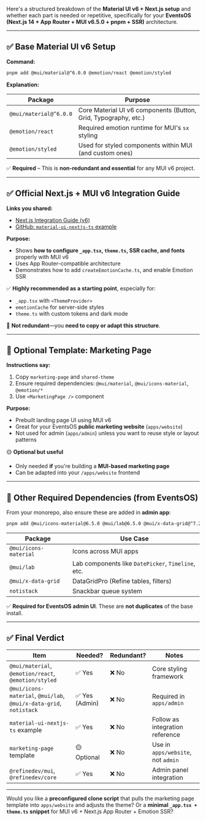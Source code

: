 Here's a structured breakdown of the **Material UI v6 + Next.js setup** and whether each part is needed or repetitive, specifically for your **EventsOS (Next.js 14 + App Router + MUI v6.5.0 + pnpm + SSR)** architecture.

---

## ✅ Base Material UI v6 Setup

**Command:**

```bash
pnpm add @mui/material@^6.0.0 @emotion/react @emotion/styled
```

**Explanation:**

| Package                | Purpose                                                         |
| ---------------------- | --------------------------------------------------------------- |
| `@mui/material@^6.0.0` | Core Material UI v6 components (Button, Grid, Typography, etc.) |
| `@emotion/react`       | Required emotion runtime for MUI's `sx` styling                 |
| `@emotion/styled`      | Used for styled components within MUI (and custom ones)         |

✅ **Required** – This is **non-redundant and essential** for any MUI v6 project.

---

## ✅ Official Next.js + MUI v6 Integration Guide

**Links you shared:**

* [Next.js Integration Guide (v6)](https://v6.mui.com/material-ui/integrations/nextjs/)
* [GitHub: `material-ui-nextjs-ts` example](https://github.com/mui/material-ui/tree/v6.x/examples/material-ui-nextjs-ts)

**Purpose:**

* Shows **how to configure `_app.tsx`, `theme.ts`, SSR cache, and fonts** properly with MUI v6
* Uses App Router-compatible architecture
* Demonstrates how to add `createEmotionCache.ts`, and enable Emotion SSR

✅ **Highly recommended as a starting point**, especially for:

* `_app.tsx` with `<ThemeProvider>`
* `emotionCache` for server-side styles
* `theme.ts` with custom tokens and dark mode

🧠 **Not redundant**—you **need to copy or adapt this structure**.

---

## 🧩 Optional Template: Marketing Page

**Instructions say:**

1. Copy `marketing-page` and `shared-theme`
2. Ensure required dependencies: `@mui/material`, `@mui/icons-material`, `@emotion/*`
3. Use `<MarketingPage />` component

**Purpose:**

* Prebuilt landing page UI using MUI v6
* Great for your EventsOS **public marketing website** (`apps/website`)
* Not used for admin (`apps/admin`) unless you want to reuse style or layout patterns

🟡 **Optional but useful**

* Only needed **if** you're building a **MUI-based marketing page**
* Can be adapted into your `/apps/website` frontend

---

## 🧱 Other Required Dependencies (from EventsOS)

From your monorepo, also ensure these are added in **admin app**:

```bash
pnpm add @mui/icons-material@6.5.0 @mui/lab@6.5.0 @mui/x-data-grid@^7.29.0 notistack
```

| Package               | Use Case                                           |
| --------------------- | -------------------------------------------------- |
| `@mui/icons-material` | Icons across MUI apps                              |
| `@mui/lab`            | Lab components like `DatePicker`, `Timeline`, etc. |
| `@mui/x-data-grid`    | DataGridPro (Refine tables, filters)               |
| `notistack`           | Snackbar queue system                              |

✅ **Required for EventsOS admin UI**. These are **not duplicates** of the base install.

---

## ✅ Final Verdict

| Item                                                               | Needed?       | Redundant? | Notes                              |
| ------------------------------------------------------------------ | ------------- | ---------- | ---------------------------------- |
| `@mui/material`, `@emotion/react`, `@emotion/styled`               | ✅ Yes         | ❌ No       | Core styling framework             |
| `@mui/icons-material`, `@mui/lab`, `@mui/x-data-grid`, `notistack` | ✅ Yes (Admin) | ❌ No       | Required in `apps/admin`           |
| `material-ui-nextjs-ts` example                                    | ✅ Yes         | ❌ No       | Follow as integration reference    |
| `marketing-page` template                                          | 🟡 Optional   | ❌ No       | Use in `apps/website`, not `admin` |
| `@refinedev/mui`, `@refinedev/core`                                | ✅ Yes         | ❌ No       | Admin panel integration            |

---

Would you like a **preconfigured clone script** that pulls the marketing page template into `apps/website` and adjusts the theme? Or a **minimal `_app.tsx + theme.ts` snippet** for MUI v6 + Next.js App Router + Emotion SSR?
